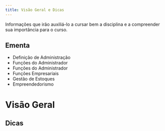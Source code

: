 ```yaml
---
title: Visão Geral e Dicas
---
```


Informações que irão auxiliá-lo a cursar bem a disciplina e a compreender sua importância para o curso.

## Ementa

- Definição de Administração
- Funções do Administrador
- Funções do Administrador
- Funções Empresariais
- Gestão de Estoques
- Empreendedorismo

# Visão Geral

## Dicas